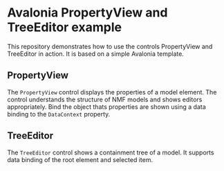 # Avalonia PropertyView and TreeEditor example

This repository demonstrates how to use the controls PropertyView and TreeEditor in action. It is based on a simple Avalonia template.

## PropertyView

The `PropertyView` control displays the properties of a model element. The control understands the structure of NMF models and shows editors appropriately. Bind the object thats properties are shown using a data binding to the `DataContext` property.

## TreeEditor

The `TreeEditor` control shows a containment tree of a model. It supports data binding of the root element and selected item. 

